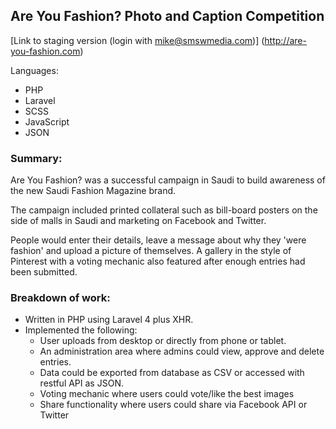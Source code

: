 ## Are You Fashion? Photo and Caption Competition

[Link to staging version (login with mike@smswmedia.com)] (http://are-you-fashion.com)

Languages:
- PHP
- Laravel
- SCSS
- JavaScript
- JSON


### Summary:
Are You Fashion? was a successful campaign in Saudi to build awareness of the new Saudi Fashion Magazine brand.

The campaign included printed collateral such as bill-board posters on the side of malls in Saudi and marketing on Facebook and Twitter. 

People would enter their details, leave a message about why they 'were fashion' and upload a picture of themselves. A gallery in the style of Pinterest with a voting mechanic also featured after enough entries had been submitted.

### Breakdown of work:
- Written in PHP using Laravel 4 plus XHR.
- Implemented the following:
	- User uploads from desktop or directly from phone or tablet.
	- An administration area where admins could view, approve and delete entries.
	- Data could be exported from database as CSV or accessed with restful API as JSON.
	- Voting mechanic where users could vote/like the best images
	- Share functionality where users could share via Facebook API or Twitter
